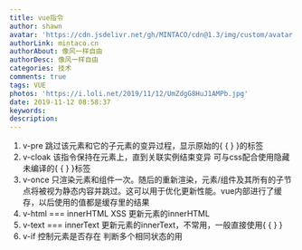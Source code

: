 ```yaml
---
title: vue指令
author: shawn
avatar: 'https://cdn.jsdelivr.net/gh/MINTACO/cdn@1.3/img/custom/avatar.jpg'
authorLink: mintaco.cn
authorAbout: 像风一样自由
authorDesc: 像风一样自由
categories: 技术
comments: true
tags: VUE
photos: 'https://i.loli.net/2019/11/12/UmZdgG8HuJ1AMPb.jpg'
date: 2019-11-12 08:58:37
keywords:
description:
---
```

1. v-pre 跳过该元素和它的子元素的变异过程，显示原始的{ { } }的标签
2. v-cloak 该指令保持在元素上，直到关联实例结束变异 可与css配合使用隐藏未编译的{ { } }标签
3. v-once 只渲染元素和组件一次。随后的重新渲染，元素/组件及其所有的子节点将被视为静态内容并跳过。这可以用于优化更新性能。vue内部进行了缓存，以后使用的值都是缓存里的结果
4. v-html === innerHTML  XSS  更新元素的innerHTML
5. v-text === innerText 更新元素的innerText，不常用，一般直接使用{ { } }
6. v-if 控制元素是否存在  判断多个相同状态的用<template>标签包裹
7. v-else --  配合v-if，两者必须相邻
8. v-else-if 同理
9. v-show  控制元素的dispaly样式

 ***v-show和v-if的区别？***
    1. v-if是控制该元素是否存在，值为false时，完全移除该元素
      v-show是控制该元素的样式(display)，值为false时，元素的display为none
    2. v-if支持template标签
      v-show不支持template标签

10. v-bind<=>： 绑定属性，当绑定class，style时有两种方式，绑定多个属性可用[],需条件判断可用{}
11. v-on<=>@ 监听事件
    ***this指向***
    1. methods里的函数this指向vue实例
    2. 函数不可写在data里，this指向window

```
  <div id="app"> 
    <div v-once>
      {{a}}
    </div>
    <div v-html="dom"></div>
    <template v-if="flag">
      <div>123</div>
      <div>456</div>
    </template>
    <div v-if="count === 1">hello</div>
    <div v-else-if="count === 2">hi</div>
    <div v-else>world</div>
    <div v-show="true">v-show</div>

    <img :src="imgUrl" alt="" class="red" :class="{ red : flag}" />
    <div style="width: 500px; height: 500px;" :style="[divStyle, divStyle1]">i am a  div</div>
    <button @click="fn1(1)">click</button>
  </div>
  
  <script>
    const vm = new Vue({
      el: '#app',
      data:{
        a:1,
        dom:'<div>ls</div>',
        flag:true,
        count: 3，
        imgUrl：'https://i.loli.net/2019/11/12/UmZdgG8HuJ1AMPb.jpg',
        divStyle: {width: '100px', height: '100px', backgroundColor: 'red'},
        divStyle1: { color: '#fff'},
        //属性名和函数名不能重复
      },
      methods: {
        fn1(a){
            console.log(a);
        }
      }
    })
  </script>
```
12. v-for 循环

```
<div id="app">
        <!-- 遍历数组，需要添加唯一key值，最好不用index -->
        <button @click = "onclick">Click</button>
        <div v-for="item in nameArr" :key="item.id">{{item.name}}</div>
        <br>
        <br>
        <!-- 遍历对象，(value,key) -->
        <div v-for="(value,key) in person" >{{key}} : {{value}}</div>
        <br>
        <!-- 遍历数字 -->
        <!-- <div v-for="item in 10">{{item}}</div> -->
        <br>
        <!-- 遍历字符串 -->
        <!-- <div v-for="item in 'lushuo'">{{item}}</div> -->

        <!-- 渲染多个循环，用<template>包裹，但是<template>不能绑定key值，要绑在内部元素，且每个不能相同 -->
        <template v-for="(item,index) in arr">
            <div :_key="`${index}_1`" :key="`${index}_1`">{{index}}</div>
            <span :_key="`${index}_2`" :key="`${index}_2`">{{item}}</span>
        </template>
        <br>
        <br>

        <!-- key值的另一作用：在dom元素相同时，进行区分。如例子中input为相同dom，vue默认会进行复用，导致填的内容不会随着功能切换而改变，加key值解决 -->
        <div v-if="flag">
            <label for="name">姓名</label>
            <input type="text" id="name" key="name">
        </div>
        <div v-else>
            <label for="age">年龄</label>
            <input type="text" id="age" key="age">
        </div>
        <button @click="change">互换</button>

    </div>
    <script>
        const vm = new Vue({
            el:'#app',
            data:{
                arr:[1,2,3],
                //nameArr:['ls','dh','bb']
                //后台返回的数据，一般都有一个id对应
                nameArr:[
                    {
                        name:'ls',
                        id:201901
                    },
                    {
                        name:'dh',
                        id:201902
                    },
                    {
                        name:'bb',
                        id:201903
                    }
                ],
                person:{
                    name:'ls',
                    desc:'boy',
                    age:23
                },
                flag:true

            },
            methods:{
                onclick(){
                    this.nameArr.reverse();
                },
                change(){
                    this.flag =  !this.flag;
                }
            }

        })
    </script>
```

13.  v-model 数据双向绑定，value+input语法糖
    ***修饰符***
    1. v-model.lazy变成value与change事件得语法糖
    2. v-model.number将输入得数字字符串转成数字
    3. v-model.trim去掉字符串前后空格

```
  <div id="app">
    <input type="text" v-model="content[0]"><br>
    <textarea v-model="content1"></textarea><br>
    {{ content1}}

    <br>
    <!-- <input type="checkbox" v-model="checked1" />
    {{ checked1 }} -->
    <br>
    <label for="cg">1</label>
    <input type="checkbox" v-model="checked" id="cg" value="cgg" />
    <label for="dg">2</label>
    <input type="checkbox" v-model="checked" id="dg" value="dgg" />
    <label for="stg">3</label>
    <input type="checkbox" v-model="checked" id="stg" value="stgg" />
    <br>
    {{ checked }} 
    <!-- 多选存的value值  -->

      <br>
      <br>
      
    <label for="one">one</label>
    <input type="radio" id="one"  value="one" v-model="picked"/>
    <label for="two">two</label>
    <input type="radio" id="two"  value="two" v-model="picked" />
      {{ picked }}

      <br><br>

    <select v-model="selected">
      <option value="" disabled>请选择</option>
      <option value="A">A</option>
      <option value="B">B</option>
      <option value="C">C</option>
    </select>
    {{ selected }}
    <br>
    <br>
    <select v-model="selected" multiple>
      <option value="A">A</option>
      <option value="B">B</option>
      <option value="C">C</option>
    </select>
    {{ selected }}
    
  </div>

  <script>
    const vm = new Vue({
      el: '#app',
      data: {
        content: ['hello','',''],
        content1:[],
        // checked: true
        checked: [],
        checked1: [],
        picked: '',
        //selected: ''
        selected: [],
        show: [false,true],
        
      },
      mathods:{
        
      }
    })
  </script>
```
